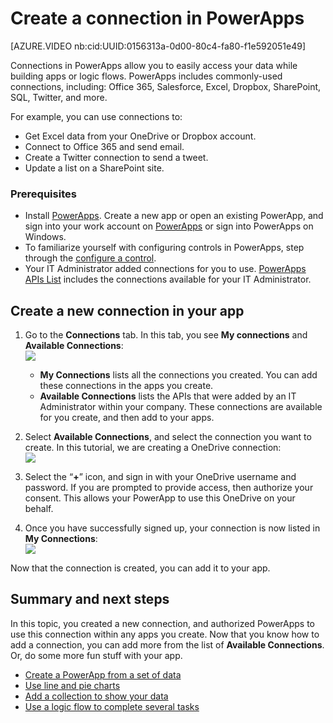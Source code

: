<properties
    pageTitle="Create or Add a connection to PowerApps | Microsoft PowerApps"
    description="Use an API in your PowerApp to connect to OneDrive, DropBox, Twitter, SQL, Office 365, Salesforce, SharePoint, and more"
    services=""
    suite="powerapps"
    documentationCenter="na"
    authors="MandiOhlinger"
    manager="dwrede"
    editor=""
    tags=""/>

<tags
   ms.service="powerapps"
   ms.devlang="na"
   ms.topic="article"
   ms.tgt_pltfrm="na"
   ms.workload="na"
   ms.date="11/23/2015"
   ms.author="mandia"/>

# Create a connection in PowerApps

[AZURE.VIDEO nb:cid:UUID:0156313a-0d00-80c4-fa80-f1e592051e49]

Connections in PowerApps allow you to easily access your data while building apps or logic flows. PowerApps includes commonly-used connections, including: Office 365, Salesforce, Excel, Dropbox, SharePoint, SQL, Twitter, and more. 

For example, you can use connections to:

- Get Excel data from your OneDrive or Dropbox account.
- Connect to Office 365 and send email.
- Create a Twitter connection to send a tweet.
- Update a list on a SharePoint site.


### Prerequisites
- Install [PowerApps](http://aka.ms/powerappsinstall). Create a new app or open an existing PowerApp, and sign into your work account on [PowerApps](https://web.powerapps.com) or  sign into PowerApps on Windows.
- To familiarize yourself with configuring controls in PowerApps, step through the [configure a control](get-started-test-drive.md#configure-a-control).
- Your IT Administrator added connections for you to use. [PowerApps APIs List](https://azure.microsoft.com/documentation/articles/powerapps-register-from-available-apis) includes the connections available for your IT Administrator.


## Create a new connection in your app

1.	Go to the **Connections** tab. In this tab, you see **My connections** and **Available Connections**:  
![][1]  

	- **My Connections** lists all the connections you created. You can add these connections in the apps you create.  
	- **Available Connections** lists the APIs that were added by an IT Administrator within your company. These connections are available for you create, and then add to your apps.  

2.	Select **Available Connections**, and select the connection you want to create. In this tutorial, we are creating a OneDrive connection:  
![][2]  

3.	Select the “**+**” icon, and sign in with your OneDrive username and password.  If you are prompted to provide access, then authorize your consent. This allows  your PowerApp to use this OneDrive on your behalf.
4.	Once you have successfully signed up, your connection is now listed in **My Connections**:  
![][3]

Now that the connection is created, you can add it to your app.  

## Summary and next steps
In this topic, you created a new connection, and authorized PowerApps to use this connection within any apps you create. Now that you know how to add a connection, you can add more from the list of **Available Connections**. Or, do some more fun stuff with your app.

- [Create a PowerApp from a set of data](get-started-create-from-data.md)
- [Use line and pie charts](use-line-pie-bar-chart.md)
- [Add a collection to show your data](create-update-collection.md)
- [Use a logic flow to complete several tasks](using-logic-flows.md)


[1]: ./media/add-new-api-connection-using-oauth/connectionstab.png
[2]: ./media/add-new-api-connection-using-oauth/availableconnections.png
[3]: ./media/add-new-api-connection-using-oauth/myconnections.png
